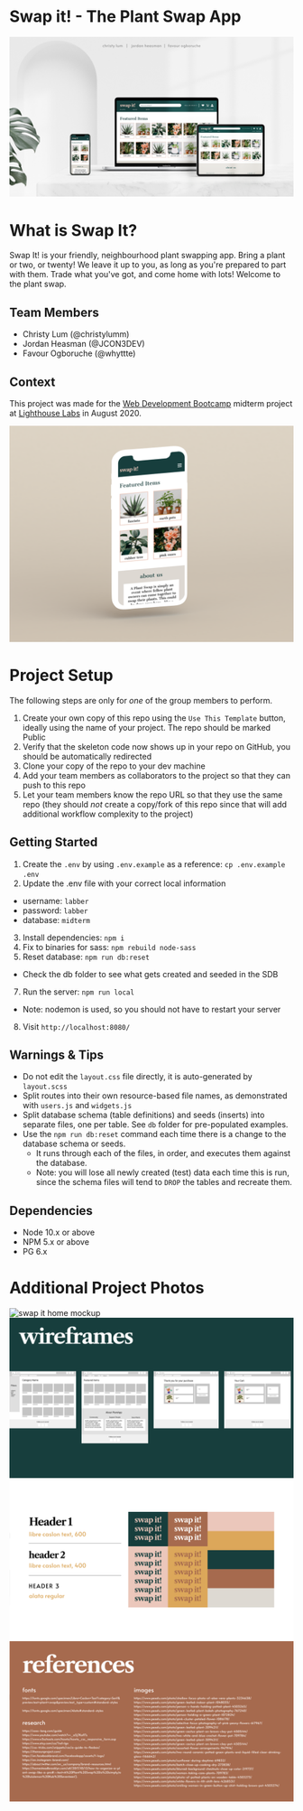Swap it! - The Plant Swap App
=========

![swap it main photo](https://github.com/JCON3DEV/plantapp/blob/master/public/slides/slide%201.png)

# What is Swap It?
Swap It! is your friendly, neighbourhood plant swapping app. Bring a plant or two, or twenty! We leave it up to you, as long as you're prepared to part with them. Trade what you've got, and come home with lots! Welcome to the plant swap.

## Team Members
- Christy Lum (@christylumm)
- Jordan Heasman (@JCON3DEV)
- Favour Ogboruche (@whyttte)

## Context
This project was made for the [Web Development Bootcamp](https://www.lighthouselabs.ca/en/web-development-bootcamp) midterm project at [Lighthouse Labs](https://www.lighthouselabs.ca/en) in August 2020.

![swap it phone mockup](https://github.com/JCON3DEV/plantapp/blob/master/public/planning/mockups/mockup-2.png)

# Project Setup

The following steps are only for _one_ of the group members to perform.

1. Create your own copy of this repo using the `Use This Template` button, ideally using the name of your project. The repo should be marked Public
2. Verify that the skeleton code now shows up in your repo on GitHub, you should be automatically redirected
3. Clone your copy of the repo to your dev machine
4. Add your team members as collaborators to the project so that they can push to this repo
5. Let your team members know the repo URL so that they use the same repo (they should _not_ create a copy/fork of this repo since that will add additional workflow complexity to the project)


## Getting Started

1. Create the `.env` by using `.env.example` as a reference: `cp .env.example .env`
2. Update the .env file with your correct local information 
  - username: `labber` 
  - password: `labber` 
  - database: `midterm`
3. Install dependencies: `npm i`
4. Fix to binaries for sass: `npm rebuild node-sass`
5. Reset database: `npm run db:reset`
  - Check the db folder to see what gets created and seeded in the SDB
7. Run the server: `npm run local`
  - Note: nodemon is used, so you should not have to restart your server
8. Visit `http://localhost:8080/`

## Warnings & Tips

- Do not edit the `layout.css` file directly, it is auto-generated by `layout.scss`
- Split routes into their own resource-based file names, as demonstrated with `users.js` and `widgets.js`
- Split database schema (table definitions) and seeds (inserts) into separate files, one per table. See `db` folder for pre-populated examples. 
- Use the `npm run db:reset` command each time there is a change to the database schema or seeds. 
  - It runs through each of the files, in order, and executes them against the database. 
  - Note: you will lose all newly created (test) data each time this is run, since the schema files will tend to `DROP` the tables and recreate them.

## Dependencies

- Node 10.x or above
- NPM 5.x or above
- PG 6.x

# Additional Project Photos
![swap it home mockup](https://github.com/JCON3DEV/plantapp/blob/master/public/planning/mockups/mockup-3.png)
![swap it wireframes](https://github.com/JCON3DEV/plantapp/blob/master/public/slides/slide%203.png)
![branding elements](https://github.com/JCON3DEV/plantapp/blob/master/public/slides/slide%206.png)
![references](https://github.com/JCON3DEV/plantapp/blob/master/public/slides/slide%207.png)


